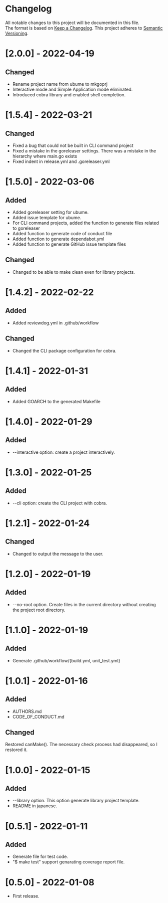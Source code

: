 # Changelog
All notable changes to this project will be documented in this file.  
The format is based on [Keep a Changelog](https://keepachangelog.com/en/1.0.0/). This project adheres to [Semantic Versioning](https://semver.org/spec/v2.0.0.html).

# [2.0.0] - 2022-04-19
## Changed
- Rename project name from ubume to mkgoprj
- Interactive mode and Simple Application mode eliminated.
- Introduced cobra library and enabled shell completion.
# [1.5.4] - 2022-03-21
## Changed
- Fixed a bug that could not be built in CLI command project
- Fixed a mistake in the goreleaser settings. There was a mistake in the hierarchy where main.go exists
- Fixed indent in release.yml and .goreleaser.yml
# [1.5.0] - 2022-03-06
## Added
- Added goreleaser setting for ubume.
- Added issue template for ubume.
- For CLI command projects, added the function to generate files related to goreleaser
- Added function to generate code of conduct file
- Added function to generate dependabot.yml
- Added function to generate GitHub issue template files
## Changed
- Changed to be able to make clean even for library projects.
# [1.4.2] - 2022-02-22
## Added
- Added reviewdog.yml in .github/workflow
## Changed
- Changed the CLI package configuration for cobra.
# [1.4.1] - 2022-01-31
## Added
- Added GOARCH to the generated Makefile
# [1.4.0] - 2022-01-29
## Added
- --interactive option: create a project interactively.
# [1.3.0] - 2022-01-25
## Added
- --cli option: create the CLI project with cobra.
# [1.2.1] - 2022-01-24
## Changed
- Changed to output the message to the user.

# [1.2.0] - 2022-01-19
## Added
- --no-root option. Create files in the current directory without creating the project root directory.
# [1.1.0] - 2022-01-19
## Added
- Generate .github/workflow/{build.yml, unit_test.yml}
# [1.0.1] - 2022-01-16
## Added
- AUTHORS.md
- CODE_OF_CONDUCT.md
## Changed
 Restored canMake(). The necessary check process had disappeared, so I restored it.

# [1.0.0] - 2022-01-15
## Added
 - --library option. This option generate library project template.
 - README in japanese.
# [0.5.1] - 2022-01-11
## Added
 - Generate file for test code.
 - "$ make test" support genarating coverage report file.
# [0.5.0] - 2022-01-08
- First release.